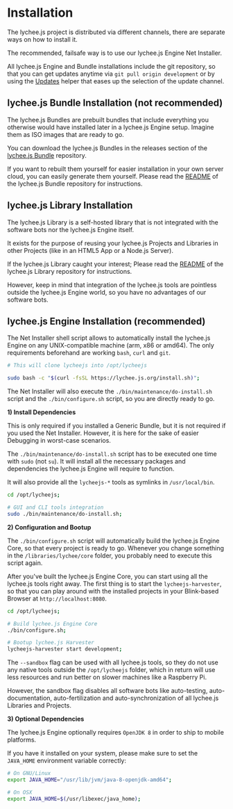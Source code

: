 
# Installation

The lychee.js project is distributed via different channels,
there are separate ways on how to install it.

The recommended, failsafe way is to use our lychee.js Engine
Net Installer.

All lychee.js Engine and Bundle installations include the git
repository, so that you can get updates anytime via
`git pull origin development` or by using the [Updates](./Updates.md)
helper that eases up the selection of the update channel.



## lychee.js Bundle Installation (not recommended)

The lychee.js Bundles are prebuilt bundles that include everything
you otherwise would have installed later in a lychee.js Engine setup.
Imagine them as ISO images that are ready to go.

You can download the lychee.js Bundles in the releases section of the
[lychee.js Bundle](https://github.com/Artificial-Engineering/lycheejs-bundle/releases)
repository.

If you want to rebuilt them yourself for easier installation in your
own server cloud, you can easily generate them yourself. Please read
the [README](https://github.com/Artificial-Engineering/lycheejs-bundle/blob/master/README.md)
of the lychee.js Bundle repository for instructions.



## lychee.js Library Installation

The lychee.js Library is a self-hosted library that is not integrated
with the software bots nor the lychee.js Engine itself.

It exists for the purpose of reusing your lychee.js Projects and
Libraries in other Projects (like in an HTML5 App or a Node.js Server).

If the lychee.js Library caught your interest; Please read the
[README](https://github.com/Artificial-Engineering/lycheejs-library/blob/master/README.md)
of the lychee.js Library repository for instructions.

However, keep in mind that integration of the lychee.js tools are
pointless outside the lychee.js Engine world, so you have no
advantages of our software bots.



## lychee.js Engine Installation (recommended)

The Net Installer shell script allows to automatically install
the lychee.js Engine on any UNIX-compatible machine (arm, x86 or
amd64). The only requirements beforehand are working `bash`,
`curl` and `git`.

```bash
# This will clone lycheejs into /opt/lycheejs

sudo bash -c "$(curl -fsSL https://lychee.js.org/install.sh)";
```

The Net Installer will also execute the `./bin/maintenance/do-install.sh`
script and the `./bin/configure.sh` script, so you are directly
ready to go.



**1) Install Dependencies**

This is only required if you installed a Generic Bundle, but it
is not required if you used the Net Installer. However, it is
here for the sake of easier Debugging in worst-case scenarios.

The `./bin/maintenance/do-install.sh` script has to be executed
one time with `sudo` (not `su`). It will install all the
necessary packages and dependencies the lychee.js Engine will
require to function.

It will also provide all the `lycheejs-*` tools as symlinks in
`/usr/local/bin`.

```bash
cd /opt/lycheejs;

# GUI and CLI tools integration
sudo ./bin/maintenance/do-install.sh;
```



**2) Configuration and Bootup**

The `./bin/configure.sh` script will automatically build the
lychee.js Engine Core, so that every project is ready to go.
Whenever you change something in the `/libraries/lychee/core`
folder, you probably need to execute this script again.

After you've built the lychee.js Engine Core, you can start
using all the lychee.js tools right away. The first thing is
to start the `lycheejs-harvester`, so that you can play around
with the installed projects in your Blink-based Browser at
`http://localhost:8080`.

```bash
cd /opt/lycheejs;

# Build lychee.js Engine Core
./bin/configure.sh;

# Bootup lychee.js Harvester
lycheejs-harvester start development;
```

The `--sandbox` flag can be used with all lychee.js tools, so
they do not use any native tools outside the `/opt/lycheejs`
folder, which in return will use less resources and run better
on slower machines like a Raspberry Pi.

However, the sandbox flag disables all software bots like
auto-testing, auto-documentation, auto-fertilization and
auto-synchronization of all lychee.js Libraries and Projects.



**3) Optional Dependencies**

The lychee.js Engine optionally requires `OpenJDK 8` in order
to ship to mobile platforms.

If you have it installed on your system, please make sure to
set the `JAVA_HOME` environment variable correctly:

```bash
# On GNU/Linux
export JAVA_HOME="/usr/lib/jvm/java-8-openjdk-amd64";

# On OSX
export JAVA_HOME=$(/usr/libexec/java_home);
```

